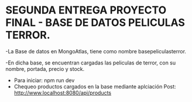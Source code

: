# SEGUNDA ENTREGA PROYECTO FINAL - BASE DE DATOS PELICULAS TERROR.

-La Base de datos en MongoAtlas, tiene como nombre basepeliculasterror.

-En dicha base, se encuentran cargadas las peliculas de terror,  con su nombre, portada, precio y stock.

- Para iniciar: npm run dev 
- Chequeo productos cargados en la base mediante aplciación Post: http://www.localhost:8080/api/products

